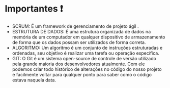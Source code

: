 # Importantes :exclamation:



- SCRUM: É um framework de gerenciamento de projeto ágil .
- ESTRUTURA DE DADOS: É uma estrutura organizada de dados na memória de um computador em qualquer dispositivo de armazenamento de forma que os dados possam ser utilizados de forma correta.
- ALGORITMO: Um algoritmo é um conjunto de instruções estruturadas e ordenadas, seu objetivo é realizar uma tarefa ou operação específica.
- GIT: O Git é um sistema open-source de controle de versão utilizado pela grande maioria dos desenvolvedores atualmente. Com ele podemos criar todo histórico de alterações no código do nosso projeto e facilmente voltar para qualquer ponto para saber como o código estava naquela data.
